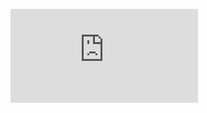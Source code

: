 <p/>
<div class='embed-container'><iframe src='http://www.youtube.com/embed/7NeXWXKPkMw' frameborder='0' allowfullscreen></iframe></div>
